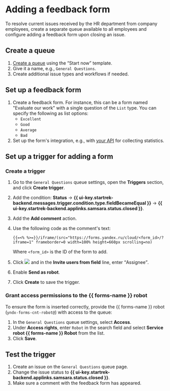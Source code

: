 # Adding a feedback form

To resolve current issues received by the HR department from company employees, create a separate queue available to all employees and configure adding a feedback form upon closing an issue.

## Create a queue

1. [Create a queue](manager/create-queue.md) using the <q>Start now</q> template.
1. Give it a name, e.g., `General Questions`.
1. Create additional issue types and workflows if needed.

## Set up a feedback form

1. Create a feedback form. For instance, this can be a form named "Evaluate our work" with a single question of the `List` type. You can specify the following as list options:
   - `Excellent`
   - `Good`
   - `Average`
   - `Bad`
1. Set up the form's integration, e.g., with [your API](../forms/send-request.md) for collecting statistics.

## Set up a trigger for adding a form

### Create a trigger

1. Go to the `General Questions` queue settings, open the **Triggers** section, and click **Create trigger**.
1. Add the condition: **Status** → **{{ ui-key.startrek-backend.messages.trigger.condition.type.fieldBecameEqual }}** → **{{ ui-key.startrek-backend.applinks.samsara.status.closed }}**.
1. Add the **Add comment** action.
1. Use the following code as the comment's text:

   ```
   {{=<% %>=}}/iframe/(src="https://forms.yandex.ru/cloud/<form_id>/?iframe=1" frameborder=0 width=100% height=660px scrolling=no)
   ```
   Where `<form_id>` is the ID of the form to add.
1. Click ![](../_assets/tracker/summon.png) and in the **Invite users from field** line, enter <q>Assignee</q>.
1. Enable **Send as robot**.
1. Click **Create** to save the trigger.

### Grant access permissions to the {{ forms-name }} robot

To ensure the form is inserted correctly, provide the {{ forms-name }} robot (`yndx-forms-cnt-robot@`) with access to the queue:

1. In the `General Questions` queue settings, select **Access**.
1. Under **Access rights**, enter `Robot` in the search field and select **Service robot {{ forms-name }} Robot** from the list.
1. Click **Save**.

## Test the trigger

1. Create an issue on the `General Questions` queue page.
1. Change the issue status to **{{ ui-key.startrek-backend.applinks.samsara.status.closed }}**.
1. Make sure a comment with the feedback form has appeared.